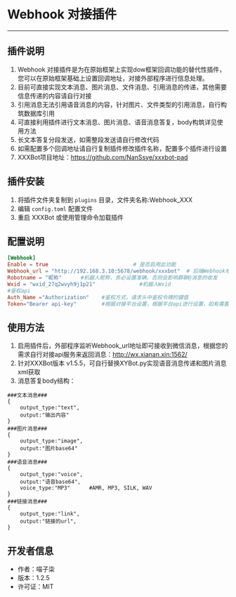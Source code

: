 # Webhook 对接插件

--------------------------------------------------

## 插件说明

1. Webhook 对接插件是为在原始框架上实现dow框架回调功能的替代性插件，您可以在原始框架基础上设置回调地址，对接外部程序进行信息处理。
2. 目前可直接实现文本消息、图片消息、文件消息、引用消息的传递，其他需要信息传递的内容请自行对接
3. 引用消息无法引用语音消息的内容，针对图片、文件类型的引用消息，自行构筑数据库引用
4. 可直接利用插件进行文本消息、图片消息、语音消息答复，body构筑详见使用方法
5. 长文本答复分段发送，如需整段发送请自行修改代码
6. 如需配置多个回调地址请自行复制插件修改插件名称，配置多个插件进行设置
7. XXXBot项目地址：https://github.com/NanSsye/xxxbot-pad

## 插件安装 

1. 将插件文件夹复制到 `plugins` 目录，文件夹名称:Webhook_XXX
2. 编辑 `config.toml` 配置文件
3. 重启 XXXBot 或使用管理命令加载插件

## 配置说明

```toml
[Webhook]
Enable = true                           # 是否启用此功能
Webhook_url = "http://192.168.3.10:5678/webhook/xxxbot"  # 后端Webhook地址，根据自己实际情况进行调整
Robotname = "昵称"      #机器人昵称，务必设置准确，否则会影响群聊@消息的收发
Wxid = "wxid_27q2wvyh9j1p21"              #机器人Wxid
#鉴权api
Auth_Name ="Authorization"    #鉴权方式，请求头中鉴权令牌的键值
Token="Bearer api-key"        #根据对接平台设置，根据平台api进行设置，如有需要，请根据api请求头要求设置Bearer前缀，保留空格
```

## 使用方法

1. 启用插件后，外部程序监听Webhook_url地址即可接收到微信消息，根据您的需求自行对接api服务来返回消息：http://wx.xianan.xin:1562/
2. 针对XXXBot版本 v1.5.5，可自行替换XYBot.py实现语音消息传递和图片消息xml获取
3. 消息答复body结构：
```
###文本消息###
{
    output_type:"text",
    output:"输出内容"
}
###图片消息###
{
    output_type:"image",
    output:"图片base64"
}
###语音消息###
{
    output_type:"voice",
    output:"语音base64",
    voice_type:"MP3"      #AMR, MP3, SILK, WAV
}
###链接消息###
{
    output_type:"link",
    output:"链接的url",
}

```

## 开发者信息

- 作者：喵子柒
- 版本：1.2.5
- 许可证：MIT


